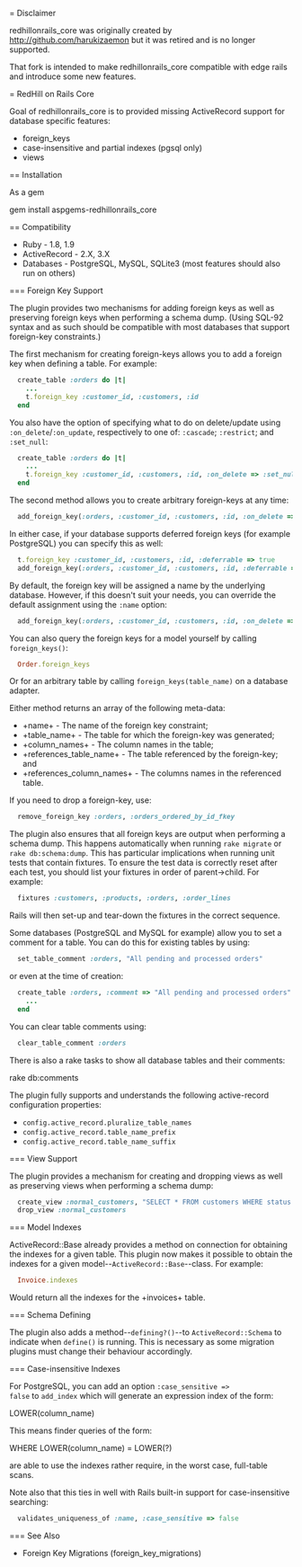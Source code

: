 = Disclaimer

redhillonrails_core was originally created by http://github.com/harukizaemon but it was retired and is no longer supported.

That fork is intended to make redhillonrails_core compatible with edge rails and introduce some new features.

= RedHill on Rails Core

Goal of redhillonrails_core is to provided missing ActiveRecord support for database specific features:

* foreign_keys
* case-insensitive and partial indexes (pgsql only)
* views

== Installation

As a gem

  gem install aspgems-redhillonrails_core

== Compatibility

* Ruby - 1.8, 1.9
* ActiveRecord - 2.X, 3.X
* Databases - PostgreSQL, MySQL, SQLite3 (most features should also run on others)

=== Foreign Key Support

The plugin provides two mechanisms for adding foreign keys as well as
preserving foreign keys when performing a schema dump. (Using SQL-92 syntax and
as such should be compatible with most databases that support foreign-key
constraints.)

The first mechanism for creating foreign-keys allows you to add a foreign key
when defining a table. For example:

```ruby
  create_table :orders do |t|
    ...
    t.foreign_key :customer_id, :customers, :id
  end
```

You also have the option of specifying what to do on delete/update using
<code>:on_delete</code>/<code>:on_update</code>, respectively to one of: <code>:cascade</code>; <code>:restrict</code>; and <code>:set_null</code>:

```ruby
  create_table :orders do |t|
    ...
    t.foreign_key :customer_id, :customers, :id, :on_delete => :set_null, :on_update => :cascade
  end
```

The second method allows you to create arbitrary foreign-keys at any time:

```ruby
  add_foreign_key(:orders, :customer_id, :customers, :id, :on_delete => :set_null, :on_update => :cascade)
```

In either case, if your database supports deferred foreign keys (for example PostgreSQL) you can specify this as well:

```ruby
  t.foreign_key :customer_id, :customers, :id, :deferrable => true
  add_foreign_key(:orders, :customer_id, :customers, :id, :deferrable => true)
```

By default, the foreign key will be assigned a name by the underlying database. However, if this doesn't suit
your needs, you can override the default assignment using the <code>:name</code> option:

```ruby
  add_foreign_key(:orders, :customer_id, :customers, :id, :on_delete => :set_null, :on_update => :cascade, <strong>:name => :orders_customer_id_foreign_key<strong>)
```

You can also query the foreign keys for a model yourself by calling <code>foreign_keys()</code>:

```ruby
  Order.foreign_keys
```

Or for an arbitrary table by calling <code>foreign_keys(table_name)</code> on a database adapter.

Either method returns an array of the following meta-data:

* +name+ - The name of the foreign key constraint;
* +table_name+ - The table for which the foreign-key was generated;
* +column_names+ - The column names in the table;
* +references_table_name+ - The table referenced by the foreign-key; and
* +references_column_names+ - The columns names in the referenced table.

If you need to drop a foreign-key, use:

```ruby
  remove_foreign_key :orders, :orders_ordered_by_id_fkey
```

The plugin also ensures that all foreign keys are output when performing a
schema dump. This happens automatically when running <code>rake migrate</code> or
<code>rake db:schema:dump</code>. This has particular implications when running
unit tests that contain fixtures. To ensure the test data is correctly reset after
each test, you should list your fixtures in order of parent->child. For example:

```ruby
  fixtures :customers, :products, :orders, :order_lines
```

Rails will then set-up and tear-down the fixtures in the correct sequence.

Some databases (PostgreSQL and MySQL for example) allow you to set a comment for a
table. You can do this for existing tables by using:

```ruby
  set_table_comment :orders, "All pending and processed orders"
```

or even at the time of creation:

```ruby
  create_table :orders, :comment => "All pending and processed orders" do |t|
    ...
  end
```

You can clear table comments using:

```ruby
  clear_table_comment :orders
```

There is also a rake tasks to show all database tables and their comments:

  rake db:comments

The plugin fully supports and understands the following active-record
configuration properties:

* <code>config.active_record.pluralize_table_names</code>
* <code>config.active_record.table_name_prefix</code>
* <code>config.active_record.table_name_suffix</code>

=== View Support

The plugin provides a mechanism for creating and dropping views as well as
preserving views when performing a schema dump:

```ruby
  create_view :normal_customers, "SELECT * FROM customers WHERE status = 'normal'"
  drop_view :normal_customers
```

=== Model Indexes

ActiveRecord::Base already provides a method on connection for obtaining the
indexes for a given table. This plugin now makes it possible to obtain the
indexes for a given model--<code>ActiveRecord::Base</code>--class. For example:

```ruby
  Invoice.indexes
```

Would return all the indexes for the +invoices+ table.

=== Schema Defining

The plugin also adds a method--<code>defining?()</code>--to
<code>ActiveRecord::Schema</code> to indicate when <code>define()</code> is running. This is necessary
as some migration plugins must change their behaviour accordingly.

=== Case-insensitive Indexes

For PostgreSQL, you can add an option <code>:case_sensitive => false</code> to <code>add_index</code>
which will generate an expression index of the form:

  LOWER(column_name)

This means finder queries of the form:

  WHERE LOWER(column_name) = LOWER(?)

are able to use the indexes rather require, in the worst case, full-table scans.

Note also that this ties in well with Rails built-in support for case-insensitive searching:

```ruby
  validates_uniqueness_of :name, :case_sensitive => false
```

=== See Also

* Foreign Key Migrations (foreign_key_migrations)
